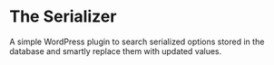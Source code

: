 # The Serializer
A simple WordPress plugin to search serialized options stored in the database and smartly replace them with updated values.
